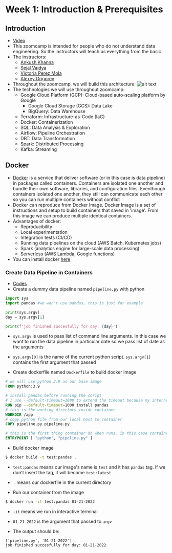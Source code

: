 # Week 1: Introduction & Prerequisites
## Introduction
* [Video](https://www.youtube.com/watch?v=bkJZDmreIpA&t=37s)
* This zoomcamp is intended for people who do not understand data engineering. So the instructors will teach us everything from the basic
* The instructors:
  * [Ankush Khanna](https://linkedin.com/in/ankushkhanna2)
  * [Sejal Vaidya](https://linkedin.com/in/vaidyasejal)
  * [Victoria Perez Mola](https://www.linkedin.com/in/victoriaperezmola/)
  * [Alexey Grigorev](https://linkedin.com/in/agrigorev)
* Throughout the zoomcamp, we will build this architecture:
![alt text](https://github.com/DataTalksClub/data-engineering-zoomcamp/blob/main/images/architecture/arch_1.jpg?raw=true)
* The technologies we will use throughout zoomcamp:
  * Google Cloud Platform (GCP): Cloud-based auto-scaling platform by Google
    * Google Cloud Storage (GCS): Data Lake
    * BigQuery: Data Warehouse
  * Terraform: Infrastructure-as-Code (IaC)
  * Docker: Containerization
  * SQL: Data Analysis & Exploration
  * Airflow: Pipeline Orchestration
  * DBT: Data Transformation
  * Spark: Distributed Processing
  * Kafka: Streaming 
## Docker
* [Docker](https://en.wikipedia.org/wiki/Docker_(software)) is a service that deliver software (or in this case is data pipeline) in packages called containers. Containers are isolated one another and bundle their own software, libraries, and configuration files. Eventhough containers isolated one another, they still can communicate each other so you can run multiple containers without conflict
* Docker can reproduce from Docker Image. Docker Image is a set of instructions and setup to build containers that saved in 'image'. From this image we can produce multiple identical containers.
* Advantages of docker:
  * Reproducibility
  * Local experimentation
  * Integration tests (CI/CD)
  * Running data pipelines on the cloud (AWS Batch, Kubernetes jobs)
  * Spark (analytics engine for large-scale data processing)
  * Serverless (AWS Lambda, Google functions)
* You can install docker [here](https://docs.docker.com/get-docker/)
### Create Data Pipeline in Containers
* [Codes](https://github.com/arobbanii/dtc-de-zoomcamp/tree/main/codes)
* Create a dummy data pipeline named `pipeline.py` with python

```python
import sys
import pandas #we won't use pandas, this is just for example

print(sys.argv)
day = sys.argv[1]

print(f'job finished succesfully for day: {day}')
```

  * `sys.argv` is used to pass list of command line arguments. In this case we want to run the data pipeline in particular date so we pass list of date as the arguments
  * `sys.argv[0]` is the name of the current python script. `sys.argv[1]` contains the first argument that passed

* Create dockerfile named `Dockerfile` to build docker image

```dockerfile
# we will use python 3.9 as our base image
FROM python:3.9

# install pandas before running the script
# I use --default-timeout=1000 to extend the timeout because my internet connection is poor
RUN pip --default-timeout=1000 install pandas
# this is the working directory inside container
WORKDIR /app
# copy python file from our local host to container
COPY pipeline.py pipeline.py

# this is the first thing container do when runs. in this case container just runs the script
ENTRYPOINT [ "python", "pipeline.py" ]
```

* Build docker image

```bash
$ docker build -t test:pandas .
```
  * `test:pandas` means our image's name is `test` and it has `pandas` tag. If we don't insert the tag, it will become `test:latest`
  * `.` means our dockerfile in the current directory

* Run our container from the image

```bash
$ docker run -it test:pandas 01-21-2022
```
  * `-it` means we run in interactive terminal
  * `01-21-2022` is the argument that passed to `argv`

* The output should be:

```
['pipeline.py', '01-21-2022']
job finished succesfully for day: 01-21-2022
```


